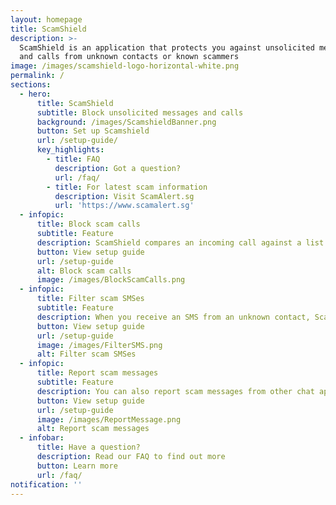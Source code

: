 ```yaml
---
layout: homepage
title: ScamShield
description: >-
  ScamShield is an application that protects you against unsolicited messages
  and calls from unknown contacts or known scammers
image: /images/scamshield-logo-horizontal-white.png
permalink: /
sections:
  - hero:
      title: ScamShield
      subtitle: Block unsolicited messages and calls
      background: /images/ScamshieldBanner.png
      button: Set up Scamshield
      url: /setup-guide/
      key_highlights:
        - title: FAQ
          description: Got a question?
          url: /faq/
        - title: For latest scam information
          description: Visit ScamAlert.sg
          url: 'https://www.scamalert.sg'
  - infopic:
      title: Block scam calls
      subtitle: Feature
      description: ScamShield compares an incoming call against a list maintained by the Singapore Police Force to determine if the number has been used for illegal purposes and blocks it.
      button: View setup guide
      url: /setup-guide
      alt: Block scam calls
      image: /images/BlockScamCalls.png
  - infopic:
      title: Filter scam SMSes
      subtitle: Feature
      description: When you receive an SMS from an unknown contact, ScamShield will determine if the SMS is a scam using an on-device algorithm, and filter the messages to a junk SMS folder. Scam SMSes will be sent to NCPC and SPF for collation. This keeps the app updated and will help protect others from such scam calls and messages.
      button: View setup guide
      url: /setup-guide
      image: /images/FilterSMS.png
      alt: Filter scam SMSes
  - infopic:
      title: Report scam messages
      subtitle: Feature
      description: You can also report scam messages from other chat apps such as WhatsApp, Wechat, IMO, Viber, etc. You can forward the messages via ScamShield’s in-app reporting function.
      button: View setup guide
      url: /setup-guide
      image: /images/ReportMessage.png
      alt: Report scam messages
  - infobar:
      title: Have a question?
      description: Read our FAQ to find out more
      button: Learn more
      url: /faq/
notification: ''
---
```

